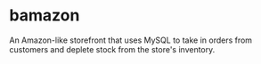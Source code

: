 # bamazon
An Amazon-like storefront that uses MySQL to take in orders from customers and deplete stock from the store's inventory.
